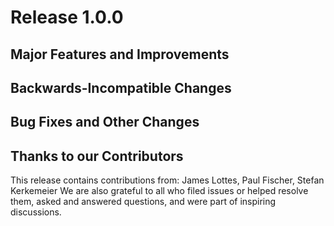 # Release 1.0.0

## Major Features and Improvements

## Backwards-Incompatible Changes 

## Bug Fixes and Other Changes

## Thanks to our Contributors
This release contains contributions from: James Lottes, Paul Fischer, Stefan Kerkemeier
We are also grateful to all who filed issues or helped resolve them, asked and answered questions, and were part of inspiring discussions.
